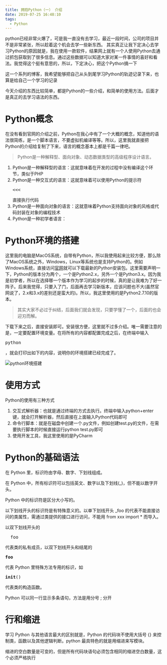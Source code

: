 ```yaml
---
title: 拥抱Python（一） 介绍
date: 2019-07-25 16:48:10
tags:
  - Python
---
```


python已经非常火爆了，可是我一直没有去学习，最近一段时间，公司的项目并不是非常紧张，所以趁着这个机会去学一些新东西。
其实真正让我下定决心去学习Python的原因就是，我在使用一款软件，结果网上就有一个人使用Python去通过抓包获取到了很多信息。通过这些数据可以知道大家对某一件事情的喜好和看法。我觉得这个挺有意思的，所以，下定决心，把这个Python搞一下
<!--more-->
这一个系列的博客，我希望能够把自己从头到尾学习Python的轨迹记录下来，也算是给自己一个学习的记录

今天介绍的东西比较简单，都是Python的一些介绍，和简单的使用方法。后面才是真正的去学习语法的东西。

# Python概念

在没有看到官网的介绍之前，Python在我心中有了一个大概的概念，知道他的语法很简练，是一个脚本语言，不要虚拟机编译等等。所以，这里我就直接把Python的介绍给复制了下来，语言的概念基本上都是千篇一律吧。

> Python是一种解释型、面向对象、动态数据类型的高级程序设计语言。

1. Python是一种解释型的语言：这就意味着在开发的过程中没有编译这个环节，类似于PHP
2. Python是一种交互式的语言：这就意味着可以使用Python的提示符<pre><<<</pre>直接执行代码
3. Python是一种面向对象的语言：这就意味着Python支持面向对象的风格或代码封装在对象的编程技术
4. Python是一种初学者语言：

# Python环境的搭建

这里我的电脑是MacOS系统，自带有Python，所以我使用起来比较方便，那么除了MacOS系统之外，Windows，Linux等系统也是支持Python的。例如Windows系统，直接访问[官网](https://wwww.python.org/)就可以下载最新的Python安装包。这里需要声明一下，Python的版本分为两个，一个是Python2.x，另外一个是Python3.x。因为我是初学者，所以在选择哪一个版本作为学习的起步的时候，真的是让我难为了好一阵子。后来我觉得，只要入了门，后面再去学习新版本，应该问题也不大(虽然官网说了，2.x和3.x的差别还是蛮大的)。所以，我这里使用的是Python2.7.10的版本。

> 其实大家不必过于纠结，后面我们就会发现，只要学懂了一个，后面的也会迎刃而解。

下载下来之后，直接安装即可。安装很方便，这里就不过多介绍。唯一需要注意的是，一定要配置环境变量。在将所有的内容都配置完成之后，在终端中输入<pre>python</pre>，就会打印出如下的内容，说明你的环境搭建已经完成了。

![python环境搭建](/assets/python01/python01.png)

# 使用方式

Python的使用有三种方式
1. 交互式解析器：也就是通过终端的方式去执行。终端中输入python+enter键，就会打开解析器，然后直接在上面输入Python代码即可
2. 命令行脚本：就是在磁盘中创建一个.py文件，例如创建test.py的文件，在需要执行脚本的时候直接运行python test.py即可
3. 使用开发工具，我这里使用的是PyCharm


# Python的基础语法

在 Python 里，标识符由字母、数字、下划线组成。

在 Python 中，所有标识符可以包括英文、数字以及下划线(_)，但不能以数字开头。

Python 中的标识符是区分大小写的。

以下划线开头的标识符是有特殊意义的。以单下划线开头 _foo 的代表不能直接访问的类属性，需通过类提供的接口进行访问，不能用 from xxx import * 而导入。

以双下划线开头的 <pre>__foo</pre> 代表类的私有成员，以双下划线开头和结尾的 <pre>__foo__</pre> 代表 Python 里特殊方法专用的标识，如 <pre>__init__()</pre> 代表类的构造函数。

Python 可以同一行显示多条语句，方法是用分号 ; 分开

# 行和缩进 

学习 Python 与其他语言最大的区别就是，Python 的代码块不使用大括号 {} 来控制类，函数以及其他逻辑判断。python 最具特色的就是用缩进来写模块。

缩进的空白数量是可变的，但是所有代码块语句必须包含相同的缩进空白数量，这个必须严格执行

